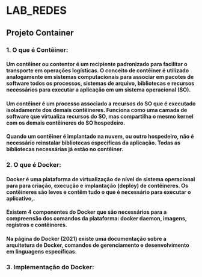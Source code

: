 # LAB_REDES 

## **Projeto Container**

### 1. O que é Contêiner:
#### Um contêiner ou contentor  é um recipiente padronizado para facilitar o transporte em operações logísticas.  O conceito de contêiner é utilizado analogamente em sistemas computacionais para associar em pacotes de software todos os processos, sistemas de arquivo, bibliotecas e recursos necessários para executar a aplicação em um sistema operacional (SO). 

#### Um contêiner é um processo associado a recursos do SO que é executado isoladamente dos demais contêineres.  Funciona como uma camada de software que virtualiza recursos do SO, mas compartilha o mesmo kernel com os demais contêineres do SO hospedeiro.

#### Quando um contêiner é implantado na nuvem, ou outro hospedeiro, não é necessário reinstalar bibliotecas específicas da aplicação. Todas as bibliotecas necessárias já estão no contêiner.

### 2. O que é Docker:

#### Docker é uma plataforma de virtualização de nível de sistema operacional  para para criação, execução e implantação (deploy) de contêineres. Os contêineres são leves e contêm tudo o que é necessário para executar o aplicativo,.

#### Existem 4 componentes do Docker que são necessários para a compreensão dos comandos da plataforma: docker daemon, imagens, registros e contêineres.

#### Na página do Docker (2021) existe uma documentação sobre a arquitetura de Docker, comandos de gerenciamento e desenvolvimento em linguagens específicas.


### 3. Implementação do Docker:
